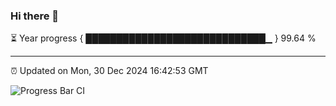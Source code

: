 ### Hi there 👋

⏳ Year progress { █████████████████████████████▁ } 99.64 %

---

⏰ Updated on Mon, 30 Dec 2024 16:42:53 GMT

![Progress Bar CI](https://github.com/IshwaranRudhara/GIT-ACTION/workflows/Progress%20Bar%20CI/badge.svg)
